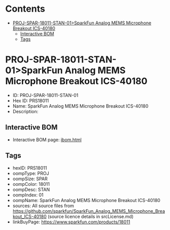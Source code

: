 



Contents
========

* [PROJ-SPAR-18011-STAN-01>SparkFun Analog MEMS Microphone Breakout ICS-40180](#proj-spar-18011-stan-01sparkfun-analog-mems-microphone-breakout-ics-40180)
	* [Interactive BOM](#interactive-bom)
	* [Tags](#tags)

# PROJ-SPAR-18011-STAN-01>SparkFun Analog MEMS Microphone Breakout ICS-40180

- ID: PROJ-SPAR-18011-STAN-01
- Hex ID: PRS18011
- Name: SparkFun Analog MEMS Microphone Breakout ICS-40180
- Description: 

## Interactive BOM

- Interactive BOM page: [ibom.html](kicad/bom/ibom.html)

## Tags

- hexID: PRS18011
- oompType: PROJ
- oompSize: SPAR
- oompColor: 18011
- oompDesc: STAN
- oompIndex: 01
- oompName: SparkFun Analog MEMS Microphone Breakout ICS-40180
- sources: All source files from https://github.com/sparkfun/SparkFun_Analog_MEMS_Microphone_Breakout_ICS-40180 (source licence details in srcLicense.md)
- linkBuyPage: https://www.sparkfun.com/products/18011
